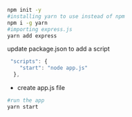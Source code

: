 ```bash
npm init -y
#installing yarn to use instead of npm
npm i -g yarn
#importing express.js
yarn add express
```
update package.json to add a script
```js
 "scripts": {
    "start": "node app.js"
  },
```

*  create app.js file
```bash
#run the app
yarn start
```
